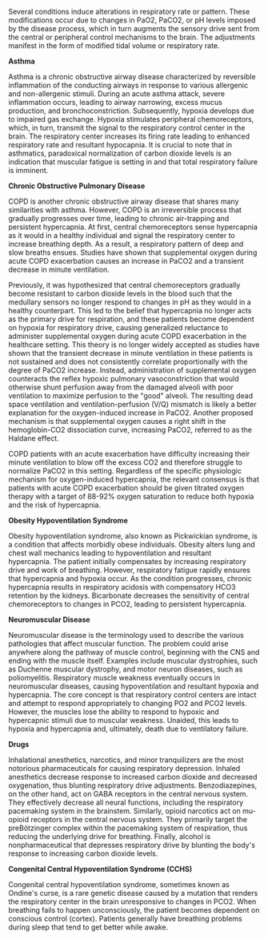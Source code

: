 Several conditions induce alterations in respiratory rate or pattern. These modifications occur due to changes in PaO2, PaCO2, or pH levels imposed by the disease process, which in turn augments the sensory drive sent from the central or peripheral control mechanisms to the brain. The adjustments manifest in the form of modified tidal volume or respiratory rate.

**Asthma**

Asthma is a chronic obstructive airway disease characterized by reversible inflammation of the conducting airways in response to various allergenic and non-allergenic stimuli. During an acute asthma attack, severe inflammation occurs, leading to airway narrowing, excess mucus production, and bronchoconstriction. Subsequently, hypoxia develops due to impaired gas exchange. Hypoxia stimulates peripheral chemoreceptors, which, in turn, transmit the signal to the respiratory control center in the brain. The respiratory center increases its firing rate leading to enhanced respiratory rate and resultant hypocapnia. It is crucial to note that in asthmatics, paradoxical normalization of carbon dioxide levels is an indication that muscular fatigue is setting in and that total respiratory failure is imminent.

**Chronic Obstructive Pulmonary Disease**

COPD is another chronic obstructive airway disease that shares many similarities with asthma. However, COPD is an irreversible process that gradually progresses over time, leading to chronic air-trapping and persistent hypercapnia. At first, central chemoreceptors sense hypercapnia as it would in a healthy individual and signal the respiratory center to increase breathing depth. As a result, a respiratory pattern of deep and slow breaths ensues. Studies have shown that supplemental oxygen during acute COPD exacerbation causes an increase in PaCO2 and a transient decrease in minute ventilation.

Previously, it was hypothesized that central chemoreceptors gradually become resistant to carbon dioxide levels in the blood such that the medullary sensors no longer respond to changes in pH as they would in a healthy counterpart. This led to the belief that hypercapnia no longer acts as the primary drive for respiration, and these patients become dependent on hypoxia for respiratory drive, causing generalized reluctance to administer supplemental oxygen during acute COPD exacerbation in the healthcare setting. This theory is no longer widely accepted as studies have shown that the transient decrease in minute ventilation in these patients is not sustained and does not consistently correlate proportionally with the degree of PaCO2 increase. Instead, administration of supplemental oxygen counteracts the reflex hypoxic pulmonary vasoconstriction that would otherwise shunt perfusion away from the damaged alveoli with poor ventilation to maximize perfusion to the "good" alveoli. The resulting dead space ventilation and ventilation-perfusion (V/Q) mismatch is likely a better explanation for the oxygen-induced increase in PaCO2. Another proposed mechanism is that supplemental oxygen causes a right shift in the hemoglobin-CO2 dissociation curve, increasing PaCO2, referred to as the Haldane effect.

COPD patients with an acute exacerbation have difficulty increasing their minute ventilation to blow off the excess CO2 and therefore struggle to normalize PaCO2 in this setting. Regardless of the specific physiologic mechanism for oxygen-induced hypercapnia, the relevant consensus is that patients with acute COPD exacerbation should be given titrated oxygen therapy with a target of 88-92% oxygen saturation to reduce both hypoxia and the risk of hypercapnia.

**Obesity Hypoventilation Syndrome**

Obesity hypoventilation syndrome, also known as Pickwickian syndrome, is a condition that affects morbidly obese individuals. Obesity alters lung and chest wall mechanics leading to hypoventilation and resultant hypercapnia. The patient initially compensates by increasing respiratory drive and work of breathing. However, respiratory fatigue rapidly ensures that hypercapnia and hypoxia occur. As the condition progresses, chronic hypercapnia results in respiratory acidosis with compensatory HCO3 retention by the kidneys. Bicarbonate decreases the sensitivity of central chemoreceptors to changes in PCO2, leading to persistent hypercapnia.

**Neuromuscular Disease**

Neuromuscular disease is the terminology used to describe the various pathologies that affect muscular function. The problem could arise anywhere along the pathway of muscle control, beginning with the CNS and ending with the muscle itself. Examples include muscular dystrophies, such as Duchenne muscular dystrophy, and motor neuron diseases, such as poliomyelitis. Respiratory muscle weakness eventually occurs in neuromuscular diseases, causing hypoventilation and resultant hypoxia and hypercapnia. The core concept is that respiratory control centers are intact and attempt to respond appropriately to changing PO2 and PCO2 levels. However, the muscles lose the ability to respond to hypoxic and hypercapnic stimuli due to muscular weakness. Unaided, this leads to hypoxia and hypercapnia and, ultimately, death due to ventilatory failure.

**Drugs**

Inhalational anesthetics, narcotics, and minor tranquilizers are the most notorious pharmaceuticals for causing respiratory depression. Inhaled anesthetics decrease response to increased carbon dioxide and decreased oxygenation, thus blunting respiratory drive adjustments. Benzodiazepines, on the other hand, act on GABA receptors in the central nervous system. They effectively decrease all neural functions, including the respiratory pacemaking system in the brainstem. Similarly, opioid narcotics act on mu-opioid receptors in the central nervous system. They primarily target the preBötzinger complex within the pacemaking system of respiration, thus reducing the underlying drive for breathing. Finally, alcohol is nonpharmaceutical that depresses respiratory drive by blunting the body's response to increasing carbon dioxide levels.

**Congenital Central Hypoventilation Syndrome (CCHS)**

Congenital central hypoventilation syndrome, sometimes known as Ondine's curse, is a rare genetic disease caused by a mutation that renders the respiratory center in the brain unresponsive to changes in PCO2. When breathing fails to happen unconsciously, the patient becomes dependent on conscious control (cortex). Patients generally have breathing problems during sleep that tend to get better while awake.